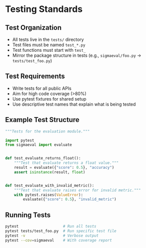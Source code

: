 # Testing Standards

## Test Organization
- All tests live in the `tests/` directory
- Test files must be named `test_*.py`
- Test functions must start with `test_`
- Mirror the package structure in tests (e.g., `sigmaeval/foo.py` → `tests/test_foo.py`)

## Test Requirements
- Write tests for all public APIs
- Aim for high code coverage (>80%)
- Use pytest fixtures for shared setup
- Use descriptive test names that explain what is being tested

## Example Test Structure
```python
"""Tests for the evaluation module."""

import pytest
from sigmaeval import evaluate


def test_evaluate_returns_float():
    """Test that evaluate returns a float value."""
    result = evaluate({"score": 0.5}, "accuracy")
    assert isinstance(result, float)


def test_evaluate_with_invalid_metric():
    """Test that evaluate raises error for invalid metric."""
    with pytest.raises(ValueError):
        evaluate({"score": 0.5}, "invalid_metric")
```

## Running Tests
```bash
pytest                    # Run all tests
pytest tests/test_foo.py  # Run specific test file
pytest -v                 # Verbose output
pytest --cov=sigmaeval    # With coverage report
```

